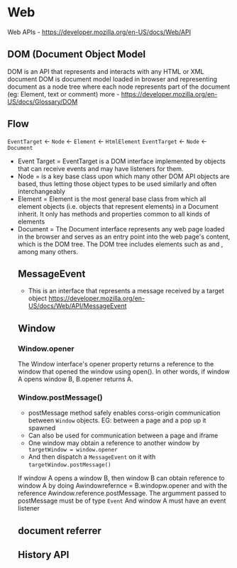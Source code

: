 # Web

Web APIs - https://developer.mozilla.org/en-US/docs/Web/API


## DOM (Document Object Model
DOM is an API that represents and interacts with any HTML or XML document
DOM is document model loaded in browser and representing document as a node tree where each node represents part of the document (eg: Element, text or comment)
more - https://developer.mozilla.org/en-US/docs/Glossary/DOM


## Flow

`EventTarget` <- `Node` <- `Element` <- `HtmlElement`
`EventTarget` <- `Node` <- `Document`

- Event Target = EventTarget is a DOM interface implemented by objects that can receive events and may have listeners for them.
- Node = is a key base class upon which many other DOM API objects are based, thus letting those object types to be used similarly and often interchangeably
- Element = Element is the most general base class from which all element objects (i.e. objects that represent elements) in a Document inherit. It only has methods and properties common to all kinds of elements
- Document = The Document interface represents any web page loaded in the browser and serves as an entry point into the web page's content, which is the DOM tree. The DOM tree includes elements such as <body> and <table>, among many others.

## MessageEvent
- This is an interface that represents a message received by a target object
https://developer.mozilla.org/en-US/docs/Web/API/MessageEvent


## Window

### Window.opener
The Window interface's opener property returns a reference to the window that opened the window using open().
In other words, if window A opens window B, B.opener returns A.

### Window.postMessage()
- postMessage method safely enables corss-origin communication between `Window` objects. EG: between a page and a pop up it spawned
- Can also be used for communication between a page and iframe
- One window may obtain a reference to another window by
` targetWindow = window.opener`
- And then dispatch a `MessageEvent` on it with `targetWindow.postMessage()`


If window A opens a window B, then window B can obtain reference to window A by doing Awindowrefernce = B.windopw.opener
and with the reference Awindow.reference.postMessage.
The argumment passed to postMessage must be of type `Event`
And window A must have an event listener


## document referrer

## History API

